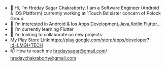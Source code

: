 - 👋 Hi, I’m Hreday Sagar Chakraborty. I am a Software Engineer (Android & IOS Platform) currently working at 1Touch Bd sister concern of Polock Group.
- 👀 I’m interested in Android & Ios Apps Development,Java,Kotlin,Flutter...
- 🌱 I’m currently learning Flutter 
- 💞️ I’m looking to collaborate on new projects
- My Play Store Link:https://play.google.com/store/apps/developer?id=LMGI+TECH
- 📫 How to reach me hredaysagar@gmail.com/ hredaychakraborty@gmail.com

<!---
HredayTheDev/HredayTheDev is a ✨ special ✨ repository because its `README.md` (this file) appears on your GitHub profile.
You can click the Preview link to take a look at your changes.
--->
